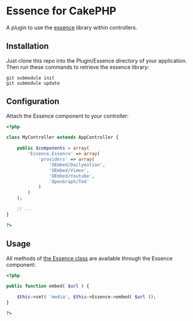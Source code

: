 Essence for CakePHP
===================

A plugin to use the [essence](https://github.com/felixgirault/essence "Essence on github") library within controllers.

Installation
------------

Just clone this repo into the Plugin/Essence directory of your application.
Then run these commands to retrieve the essence library:

```
git submodule init
git submodule update
```

Configuration
-------------

Attach the Essence component to your controller:

```php
<?php

class MyController extends AppController {

	public $components = array(
		'Essence.Essence' => array(
			'providers' => array(
				'OEmbed/Dailymotion',
				'OEmbed/Vimeo',
				'OEmbed/Youtube',
				'OpenGraph/Ted'
			)
		)
	);

	// ...
}

?>
```

Usage
-----

All methods of [the Essence class](https://github.com/felixgirault/essence/blob/master/lib/fg/Essence/Essence.php "Essence class source") are available through the Essence component:

```php
<?php

public function embed( $url ) {

	$this->set( 'media', $this->Essence->embed( $url ));
}

?>
```
